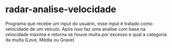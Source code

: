 # radar-analise-velocidade
Programa que recebe um input do usuário, esse input é tratado como velocidade de um veículo. Após isso faz uma analise com base na velocidade máxima e retorna se houve multa por excesso e qual a categoria da multa (Leve, Média ou Grave)
